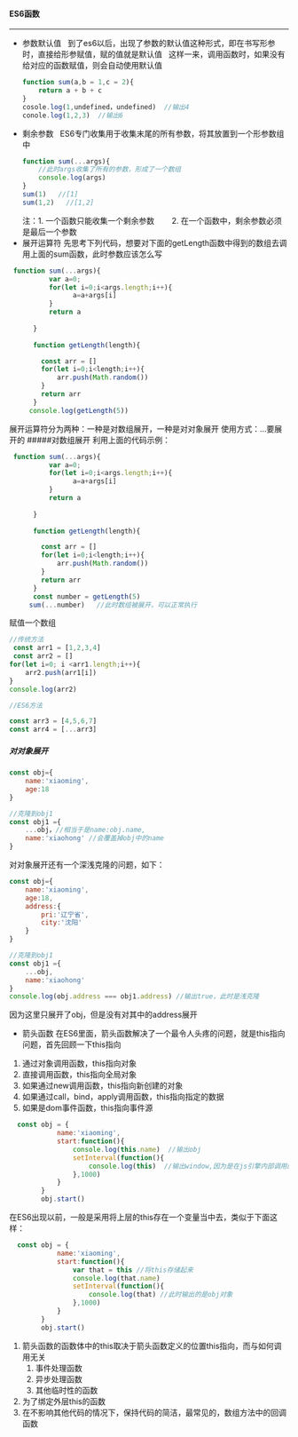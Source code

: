 ####    ES6函数
***

* 参数默认值
&nbsp;
    到了es6以后，出现了参数的默认值这种形式，即在书写形参时，直接给形参赋值，赋的值就是默认值
    &nbsp;
    这样一来，调用函数时，如果没有给对应的函数赋值，则会自动使用默认值
    &nbsp;
    ```javascript
    function sum(a,b = 1,c = 2){
        return a + b + c
    }
    cosole.log(1,undefined，undefined)  //输出4
    conole.log(1,2,3)  //输出6
    
    ```
* 剩余参数
&nbsp;
ES6专门收集用于收集末尾的所有参数，将其放置到一个形参数组中
    ```javascript
    function sum(...args){
        //此时args收集了所有的参数，形成了一个数组
        console.log(args)
    }
    sum(1)   //[1]
    sum(1,2)   //[1,2]
    ```
    注：1. 一个函数只能收集一个剩余参数
    &nbsp;&nbsp;&nbsp;&nbsp;&nbsp;&nbsp;&nbsp;2. 在一个函数中，剩余参数必须是最后一个参数 
    &nbsp;
* 展开运算符
先思考下列代码，想要对下面的getLength函数中得到的数组去调用上面的sum函数，此时参数应该怎么写
```javascript
 function sum(...args){
          var a=0;
          for(let i=0;i<args.length;i++){
                a=a+args[i]
          }
          return a
         
      }
     
      function getLength(length){

        const arr = []
        for(let i=0;i<length;i++){
            arr.push(Math.random())
        }
        return arr
      }
     console.log(getLength(5))

```
展开运算符分为两种：一种是对数组展开，一种是对对象展开
使用方式：...要展开的
#####对数组展开
利用上面的代码示例：

```javascript
 function sum(...args){
          var a=0;
          for(let i=0;i<args.length;i++){
                a=a+args[i]
          }
          return a
         
      }
     
      function getLength(length){

        const arr = []
        for(let i=0;i<length;i++){
            arr.push(Math.random())
        }
        return arr
      }
      const number = getLength(5)
     sum(...number)   //此时数组被展开，可以正常执行

```
赋值一个数组
```javascript
//传统方法
 const arr1 = [1,2,3,4]
 const arr2 = []
for(let i=0; i <arr1.length;i++){
    arr2.push(arr1[i])
}
console.log(arr2)

//ES6方法

const arr3 = [4,5,6,7]
const arr4 = [...arr3]
```
##### 对对象展开
```javascript
const obj={
    name:'xiaoming',
    age:18
}

//克隆到obj1
const obj1 ={
    ...obj，//相当于是name:obj.name,
    name:'xiaohong' //会覆盖掉obj中的name
}
```
对对象展开还有一个深浅克隆的问题，如下：

```javascript
const obj={
    name:'xiaoming',
    age:18,
    address:{
        pri:'辽宁省',
        city:'沈阳'
    }
}

//克隆到obj1
const obj1 ={
    ...obj,
    name:'xiaohong'
}
console.log(obj.address === obj1.address) //输出true，此时是浅克隆
```
因为这里只展开了obj，但是没有对其中的address展开

* 箭头函数
在ES6里面，箭头函数解决了一个最令人头疼的问题，就是this指向问题，首先回顾一下this指向
1. 通过对象调用函数，this指向对象
2. 直接调用函数，this指向全局对象
3. 如果通过new调用函数，this指向新创建的对象
4. 如果通过call，bind，apply调用函数，this指向指定的数据
5. 如果是dom事件函数，this指向事件源

```javascript
  const obj = {
            name:'xiaoming',
            start:function(){
                console.log(this.name)  //输出obj
                setInterval(function(){
                    console.log(this)  //输出window,因为是在js引擎内部调用的，所以像这种类似的情况会产生问题
                },1000)
            }
        }
        obj.start()
```
在ES6出现以前，一般是采用将上层的this存在一个变量当中去，类似于下面这样：
```javascript
  const obj = {
            name:'xiaoming',
            start:function(){
                var that = this //将this存储起来
                console.log(that.name) 
                setInterval(function(){
                    console.log(that) //此时输出的是obj对象
                },1000)
            }
        }
        obj.start()
```

1. 箭头函数的函数体中的this取决于箭头函数定义的位置this指向，而与如何调用无关 
    1. 事件处理函数
    2. 异步处理函数
    3. 其他临时性的函数
2. 为了绑定外层this的函数
3. 在不影响其他代码的情况下，保持代码的简洁，最常见的，数组方法中的回调函数




